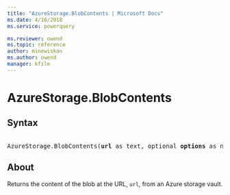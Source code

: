 ```yaml
---
title: "AzureStorage.BlobContents | Microsoft Docs"
ms.date: 4/16/2018
ms.service: powerquery

ms.reviewer: owend
ms.topic: reference
author: minewiskan
ms.author: owend
manager: kfile
---
```

# AzureStorage.BlobContents

## Syntax

<pre>  
AzureStorage.BlobContents(<b>url</b> as text, optional <b>options</b> as nullable record) as binary
</pre>

## About  
Returns the content of the blob at the URL, `url`, from an Azure storage vault.
  
  
  